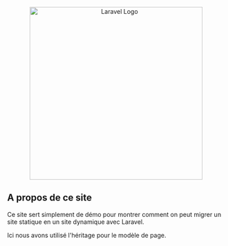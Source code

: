 <p align="center"><a href="https://laravel.com" target="_blank"><img src="https://raw.githubusercontent.com/laravel/art/master/logo-lockup/5%20SVG/2%20CMYK/1%20Full%20Color/laravel-logolockup-cmyk-red.svg" width="400" alt="Laravel Logo"></a></p>

## A propos de ce site

Ce site sert simplement de démo pour montrer comment on peut migrer un site statique en un site dynamique avec Laravel.

Ici nous avons utilisé l'héritage pour le modèle de page.